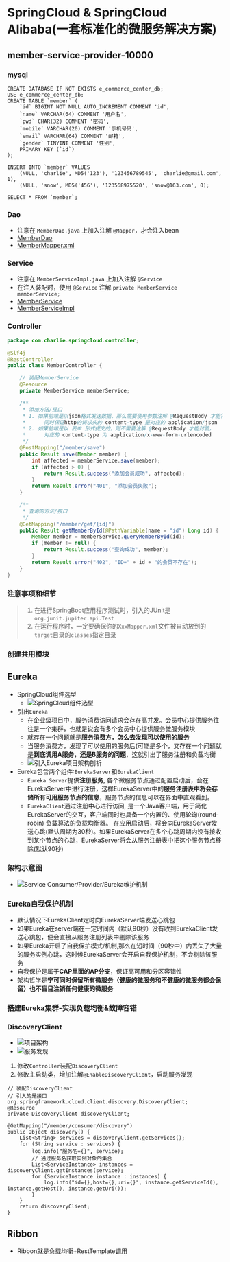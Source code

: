 # SpringCloud & SpringCloud Alibaba(一套标准化的微服务解决方案)

## member-service-provider-10000

### mysql

```mysql
CREATE DATABASE IF NOT EXISTS e_commerce_center_db;
USE e_commerce_center_db;
CREATE TABLE `member` (
	`id` BIGINT NOT NULL AUTO_INCREMENT COMMENT 'id',
	`name` VARCHAR(64) COMMENT '用户名',
	`pwd` CHAR(32) COMMENT '密码',
	`mobile` VARCHAR(20) COMMENT '手机号码',
	`email` VARCHAR(64) COMMENT '邮箱',
	`gender` TINYINT COMMENT '性别',
	PRIMARY KEY (`id`)
);

INSERT INTO `member` VALUES 
	(NULL, 'charlie', MD5('123'), '123456789545', 'charlie@gmail.com', 1),
	(NULL, 'snow', MD5('456'), '123568975520', 'snow@163.com', 0);

SELECT * FROM `member`;
```

### Dao

- 注意在 `MemberDao.java` 上加入注解 `@Mapper`，才会注入bean
- [MemberDao](member-service-provider-10000/src/main/java/com/charlie/springcloud/dao/MemberDao.java)
- [MemberMapper.xml](member-service-provider-10000/src/main/resources/mapper/MemberDao.xml)

### Service

- 注意在 `MemberServiceImpl.java` 上加入注解 `@Service`
- 在注入装配时，使用 `@Service` 注解 `private MemberService memberService;`
- [MemberService](member-service-provider-10000/src/main/java/com/charlie/springcloud/service/MemberService.java)
- [MemberServiceImpl](member-service-provider-10000/src/main/java/com/charlie/springcloud/service/impl/MemberServiceImpl.java)

### Controller

```java
package com.charlie.springcloud.controller;

@Slf4j
@RestController
public class MemberController {

    // 装配MemberService
    @Resource
    private MemberService memberService;

    /**
     * 添加方法/接口
     * 1. 如果前端是以json格式发送数据，那么需要使用参数注解 @RequestBody 才能将数据封装到对应的bean，
     *      同时保证http的请求头的 content-type 是对应的 application/json
     * 2. 如果前端是以 表单 形式提交的，则不需要注解 @RequestBody 才能封装，
     *      对应的 content-type 为 application/x-www-form-urlencoded
     */
    @PostMapping("/member/save")
    public Result save(Member member) {
        int affected = memberService.save(member);
        if (affected > 0) {
            return Result.success("添加会员成功", affected);
        }
        return Result.error("401", "添加会员失败");
    }

    /**
     * 查询的方法/接口
     */
    @GetMapping("/member/get/{id}")
    public Result getMemberById(@PathVariable(name = "id") Long id) {
        Member member = memberService.queryMemberById(id);
        if (member != null) {
            return Result.success("查询成功", member);
        }
        return Result.error("402", "ID=" + id + "的会员不存在");
    }
}
```

### 注意事项和细节

> 1. 在进行SpringBoot应用程序测试时，引入的JUnit是`org.junit.jupiter.api.Test`
> 2. 在运行程序时，一定要确保你的`XxxMapper.xml`文件被自动放到的`target`目录的`classes`指定目录

### 创建共用模块

## Eureka

- SpringCloud组件选型
  - ![SpringCloud组件选型](img.png)
- 引出`Eureka`
  - 在企业级项目中，服务消费访问请求会存在高并发。会员中心提供服务往往是一个集群，也就是说会有多个会员中心提供服务微服务模块
  - 就存在一个问题就是**服务消费方，怎么去发现可以使用的服务**
  - 当服务消费方，发现了可以使用的服务后(可能是多个，又存在一个问题就是**到底调用A服务，还是B服务的问题**，这就引出了服务注册和负载均衡
  - ![引入Eureka项目架构刨析](img_1.png)
- Eureka包含两个组件∶`EurekaServer`和`EurekaClient`
  - `Eureka Server`提供**注册服务**, 各个微服务节点通过配置启动后，会在EurekaServer中进行注册，这样EurekaServer中的**服务注册表中将会存储所有可用服务节点的信息**，服务节点的信息可以在界面中直观看到。
  - `EurekaClient`通过注册中心进行访问, 是一个Java客户端，用于简化EurekaServer的交互，客户端同时也具备一个内置的、使用轮询(round-robin) 负载算法的负载均衡器。
    在应用启动后，将会向EurekaServer发送心跳(默认周期为30秒)。如果EurekaServer在多个心跳周期内没有接收到某个节点的心跳，EurekaServer将会从服务注册表中把这个服务节点移除(默认90秒)

### 架构示意图

- ![Service Consumer/Provider/Eureka维护机制](img_2.png)

### Eureka自我保护机制

- 默认情况下EurekaClient定时向EurekaServer端发送心跳包
- 如果Eureka在server端在一定时间内（默认90秒）没有收到EurekaClient发送心跳包，便会直接从服务注册列表中剔除该服务
- 如果Eureka开启了自我保护模式/机制,那么在短时间（90秒中）内丢失了大量的服务实例心跳，这时候EurekaServer会开启自我保护机制，不会剔除该服务
- 自我保护是属于**CAP里面的AP分支**，保证高可用和分区容错性
- 架构哲学是**宁可同时保留所有微服务（健康的微服务和不健康的微服务都会保留）也不盲目注销任何健康的微服务**

### 搭建Eureka集群-实现负载均衡&故障容错

### DiscoveryClient

- ![项目架构](img_3.png)
- ![服务发现](img_4.png)

1. 修改`Controller`装配`DiscoveryClient`
2. 修改主启动类，增加注解`@EnableDiscoveryClient`，启动服务发现

```
// 装配DiscoveryClient
// 引入的是接口 org.springframework.cloud.client.discovery.DiscoveryClient;
@Resource
private DiscoveryClient discoveryClient;

@GetMapping("/member/consumer/discovery")
public Object discovery() {
    List<String> services = discoveryClient.getServices();
    for (String service : services) {
        log.info("服务名={}", service);
        // 通过服务名获取实例对象的集合
        List<ServiceInstance> instances = discoveryClient.getInstances(service);
        for (ServiceInstance instance : instances) {
            log.info("id={},host={},uri={}", instance.getServiceId(), instance.getHost(), instance.getUri());
        }
    }
    return discoveryClient;
}
```

## Ribbon

- Ribbon就是负载均衡+RestTemplate调用
